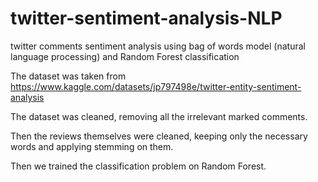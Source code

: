 # twitter-sentiment-analysis-NLP
twitter comments sentiment analysis using bag of words model (natural language processing) and Random Forest classification

The dataset was taken from https://www.kaggle.com/datasets/jp797498e/twitter-entity-sentiment-analysis

The dataset was cleaned, removing all the irrelevant marked comments.

Then the reviews themselves were cleaned, keeping only the necessary words and applying stemming on them.

Then we trained the classification problem on Random Forest.
